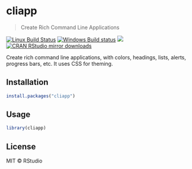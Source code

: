 


# cliapp

> Create Rich Command Line Applications

[![Linux Build Status](https://travis-ci.org/r-lib/cliapp.svg?branch=master)](https://travis-ci.org/r-lib/cliapp)
[![Windows Build status](https://ci.appveyor.com/api/projects/status/github/r-lib/cliapp?svg=true)](https://ci.appveyor.com/project/r-lib/cliapp)
[![](http://www.r-pkg.org/badges/version/cliapp)](http://www.r-pkg.org/pkg/cliapp)
[![CRAN RStudio mirror downloads](http://cranlogs.r-pkg.org/badges/cliapp)](http://www.r-pkg.org/pkg/cliapp)

Create rich command line applications, with colors, headings, lists, alerts,
progress bars, etc. It uses CSS for theming.

## Installation


```r
install.packages("cliapp")
```

## Usage


```r
library(cliapp)
```

## License

MIT © RStudio
